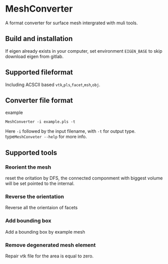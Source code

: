 # MeshConverter
A format converter for surface mesh intergrated with muli tools.
## Build and installation
If eigen already exists in your computer, set environment ```EIGEN_BASE``` to skip download eigen from gitlab.
## Supported fileformat
Including ACSCII based `vtk`,`pls`,`facet`,`msh`,`obj`. 
## Converter file format
example
```shell
MeshConverter -i example.pls -t
```
Here `-i` followed by the input filename, with `-t` for output type.
type`MeshConveter --help` for more info.
## Supported tools
### Reorient the mesh
reset the oritation by DFS, the connected componment with biggest volume will be set pointed to the internal.
### Reverse the orientation
Reverse all the orientaion of facets
### Add bounding box
Add a bounding box by example mesh
### Remove degenerated mesh element
Repair vtk file for the area is equal to zero.

